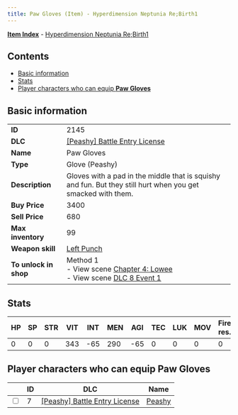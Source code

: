 ```yaml
---
title: Paw Gloves (Item) - Hyperdimension Neptunia Re;Birth1
---
```


[**Item Index**](/neptunia/rb1/item/index.html) - [Hyperdimension Neptunia Re;Birth1](/neptunia/rb1)

## Contents

- [Basic information](#basic-information)
- [Stats](#stats)
- [Player characters who can equip **Paw Gloves**](#player-characters-who-can-equip-paw-gloves)
## Basic information

|   |   |
| -- | -- |
| **ID** | 2145 |
| **DLC** | [[Peashy] Battle Entry License](/neptunia/rb1/dlc/8-peashy.html) |
| **Name** | Paw Gloves |
| **Type** | Glove (Peashy) |
| **Description** | Gloves with a pad in the middle that is squishy and fun. But they still hurt when you get smacked with them. |
| **Buy Price** | 3400 |
| **Sell Price** | 680 |
| **Max inventory** | 99 |
| **Weapon skill** | [Left Punch](/neptunia/rb1/skill/8-1203-left-punch.html) |
| **To unlock in shop** | Method 1<br />- View scene [Chapter 4: Lowee](/neptunia/rb1/scene/1-402-chapter-4-lowee.html)<br />- View scene [DLC 8 Event 1](/neptunia/rb1/scene/8-5020-dlc-8-event-1.html) |


## Stats

| HP | SP | STR | VIT | INT | MEN | AGI | TEC | LUK | MOV | Fire res. | Ice res. | Wind res. | Lightning res. |
| -- | -- | --- | --- | --- | --- | --- | --- | --- | --- | --------- | -------- | --------- | -------------- |
| 0 | 0 | 0 | 343 | -65 | 290 | -65 | 0 | 0 | 0 | 0 | 0 | 0 | 0 |


## Player characters who can equip **Paw Gloves**

|    | ID | DLC | Name |
| -- | -- | --- | ---- |
| <input type="checkbox" id="rb1-player-8-7" class="trackbox" /> | 7 | [[Peashy] Battle Entry License](/neptunia/rb1/dlc/8-peashy.html) | [Peashy](/neptunia/rb1/player/8-7-peashy.html) |

